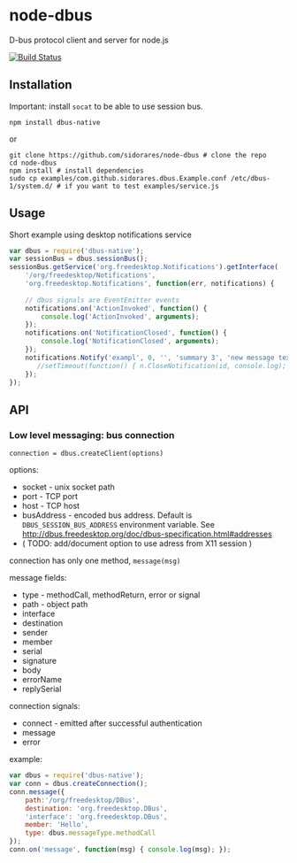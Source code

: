 node-dbus
===========
D-bus protocol client and server for node.js

[![Build Status](https://secure.travis-ci.org/sidorares/node-dbus.png)](http://travis-ci.org/sidorares/node-dbus)

Installation
------------

Important: install `socat` to be able to use session bus.

```shell
npm install dbus-native
```
or

```shell
git clone https://github.com/sidorares/node-dbus # clone the repo
cd node-dbus 
npm install # install dependencies
sudo cp examples/com.github.sidorares.dbus.Example.conf /etc/dbus-1/system.d/ # if you want to test examples/service.js
```

Usage
------

Short example using desktop notifications service

```js
var dbus = require('dbus-native');
var sessionBus = dbus.sessionBus();
sessionBus.getService('org.freedesktop.Notifications').getInterface(
    '/org/freedesktop/Notifications', 
    'org.freedesktop.Notifications', function(err, notifications) {
        
    // dbus signals are EventEmitter events
    notifications.on('ActionInvoked', function() {
        console.log('ActionInvoked', arguments);
    }); 
    notifications.on('NotificationClosed', function() {
        console.log('NotificationClosed', arguments);
    });
    notifications.Notify('exampl', 0, '', 'summary 3', 'new message text', ['xxx yyy', 'test2', 'test3', 'test4'], [],  5, function(err, id) {
       //setTimeout(function() { n.CloseNotification(id, console.log); }, 4000);
    });
});
```

API
---

### Low level messaging: bus connection

`connection = dbus.createClient(options)`

options:
   - socket - unix socket path
   - port - TCP port
   - host - TCP host
   - busAddress - encoded bus address. Default is `DBUS_SESSION_BUS_ADDRESS` environment variable. See http://dbus.freedesktop.org/doc/dbus-specification.html#addresses
   - ( TODO: add/document option to use adress from X11 session )

connection has only one method, `message(msg)`

message fields:
   - type - methodCall, methodReturn, error or signal
   - path - object path
   - interface 
   - destination
   - sender
   - member
   - serial
   - signature
   - body
   - errorName
   - replySerial
  
connection signals:
   - connect - emitted after successful authentication
   - message
   - error
  
example:

```js
var dbus = require('dbus-native');
var conn = dbus.createConnection();
conn.message({
    path:'/org/freedesktop/DBus',
    destination: 'org.freedesktop.DBus',
    'interface': 'org.freedesktop.DBus',
    member: 'Hello',
    type: dbus.messageType.methodCall
});
conn.on('message', function(msg) { console.log(msg); });
```
